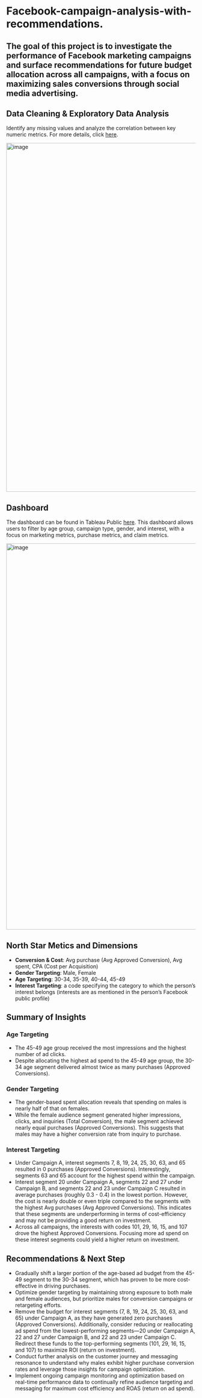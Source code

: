# Facebook-campaign-analysis-with-recommendations.

## The goal of this project is to investigate the performance of Facebook marketing campaigns and surface recommendations for future budget allocation across all campaigns, with a focus on maximizing sales conversions through social media advertising.

## Data Cleaning & Exploratory Data Analysis

Identify any missing values and analyze the correlation between key numeric metrics. For more details, click [here](https://github.com/WittsMei/Facebook-campaign-analysis-with-recommendations./blob/main/Facebook%20Campaign%20Data%20Cleaning.ipynb).

<img width="926" alt="image" src="https://github.com/user-attachments/assets/ba84e0cf-9ac5-4b33-bcac-68bcdeba184c">





## Dashboard

The dashboard can be found in Tableau Public [here](https://public.tableau.com/app/profile/witts.jianming.mei/viz/FacebookCampaignPerformanceDsahboard/FacebookadsPerformanceDashboard?publish=yes). This dashboard allows users to filter by age group, campaign type, gender, and interest, with a focus on marketing metrics, purchase metrics, and claim metrics.


<img width="1025" alt="image" src="https://github.com/user-attachments/assets/9cfa6f80-5131-4db0-96fa-0d15ee8661c3">






## North Star Metics and Dimensions
- **Conversion & Cost**: Avg purchase (Avg Approved Conversion), Avg spent, CPA (Cost per Acquisition)
- **Gender Targeting**: Male, Female
- **Age Targeting**: 30-34, 35-39, 40-44, 45-49
- **Interest Targeting**: a code specifying the category to which the person’s interest belongs (interests are as mentioned in the person’s Facebook public profile)



## Summary of Insights

### Age Targeting
- The 45-49 age group received the most impressions and the highest number of ad clicks. 
- Despite allocating the highest ad spend to the 45-49 age group, the 30-34 age segment delivered almost twice as many purchases (Approved Conversions).

### Gender Targeting
- The gender-based spent allocation reveals that spending on males is nearly half of that on females.
- While the female audience segment generated higher impressions, clicks, and inquiries (Total Conversion), the male segment achieved nearly equal purchases (Approved Conversions). This suggests that males may have a higher conversion rate from inquiry to purchase.


### Interest Targeting
- Under Campaign A, interest segments 7, 8, 19, 24, 25, 30, 63, and 65 resulted in 0 purchases (Approved Conversions). Interestingly, segments 63 and 65 account for the highest spend within the campaign.
- Interest segment 20 under Campaign A, segments 22 and 27 under Campaign B, and segments 22 and 23 under Campaign C resulted in average purchases (roughly 0.3 - 0.4) in the lowest portion. However, the cost is nearly double or even triple compared to the segments with the highest Avg purchases (Avg Approved Conversions). This indicates that these segments are underperforming in terms of cost-efficiency and may not be providing a good return on investment.
- Across all campaigns, the interests with codes 101, 29, 16, 15, and 107 drove the highest Approved Conversions. Focusing more ad spend on these interest segments could yield a higher return on investment.


## Recommendations & Next Step
- Gradually shift a larger portion of the age-based ad budget from the 45-49 segment to the 30-34 segment, which has proven to be more cost-effective in driving purchases. 
- Optimize gender targeting by maintaining strong exposure to both male and female audiences, but prioritize males for conversion campaigns or retargeting efforts.
- Remove the budget for interest segments (7, 8, 19, 24, 25, 30, 63, and 65) under Campaign A, as they have generated zero purchases (Approved Conversions). Additionally, consider reducing or reallocating ad spend from the lowest-performing segments—20 under Campaign A, 22 and 27 under Campaign B, and 22 and 23 under Campaign C. Redirect these funds to the top-performing segments (101, 29, 16, 15, and 107) to maximize ROI (return on investment).
- Conduct further analysis on the customer journey and messaging resonance to understand why males exhibit higher purchase conversion rates and leverage those insights for campaign optimization.
- Implement ongoing campaign monitoring and optimization based on real-time performance data to continually refine audience targeting and messaging for maximum cost efficiency and ROAS (return on ad spend).

